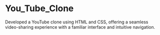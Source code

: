 # You_Tube_Clone
Developed a YouTube clone using HTML and CSS, offering a seamless video-sharing experience with a familiar interface and intuitive navigation.

